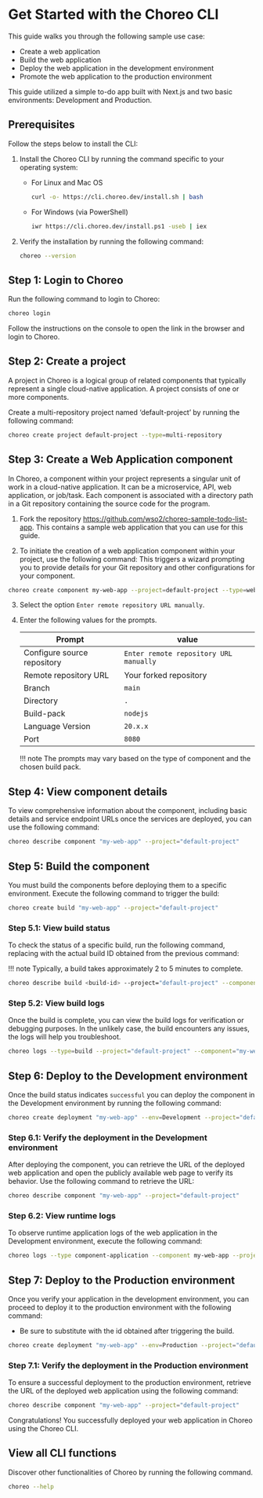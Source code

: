 # Get Started with the Choreo CLI 

This guide walks you through the following sample use case:

- Create a web application
- Build the web application
- Deploy the web application in the development environment
- Promote the web application to the production environment

This guide utilized a simple to-do app built with Next.js and two basic environments: Development and Production.

## Prerequisites

Follow the steps below to install the CLI:  

1. Install the Choreo CLI by running the command specific to your operating system:

    - For Linux and Mac OS
        ``` sh
        curl -o- https://cli.choreo.dev/install.sh | bash
        ```

    - For Windows (via PowerShell)
        ``` sh
        iwr https://cli.choreo.dev/install.ps1 -useb | iex
        ```

2. Verify the installation by running the following command:

    ``` sh
    choreo --version
    ```

## Step 1: Login to Choreo 

Run the following command to login to Choreo:  

``` bash
choreo login
```

Follow the instructions on the console to open the link in the browser and login to Choreo.

## Step 2: Create a project 

A project in Choreo is a logical group of related components that typically represent a single cloud-native application. A project consists of one or more components.

Create a multi-repository project named ‘default-project’ by running the following command:

``` sh
choreo create project default-project --type=multi-repository
```
## Step 3: Create a Web Application component

In Choreo, a component within your project represents a singular unit of work in a cloud-native application. It can be a microservice, API, web application, or job/task. Each component is associated with a directory path in a Git repository containing the source code for the program.

1. Fork the repository https://github.com/wso2/choreo-sample-todo-list-app. This contains a sample web application that you can use for this guide. 

2. To initiate the creation of a web application component within your project, use the following command:
This triggers a wizard prompting you to provide details for your Git repository and other configurations for your component.

``` sh
choreo create component my-web-app --project=default-project --type=webApp
```

3. Select the option `Enter remote repository URL manually`.
4. Enter the following values for the prompts.

    | Prompt                      | value                                  |
    |-----------------------------|----------------------------------------|
    | Configure source repository | `Enter remote repository URL manually` |
    | Remote repository URL       | Your forked repository                       |
    | Branch                      | `main`                                 |
    | Directory                   | `. `                                   |
    | Build-pack                  | `nodejs`                               |
    | Language Version            | `20.x.x`                               |
    | Port                        | `8080`                                 |
    
    !!! note
        The prompts may vary based on the type of component and the chosen build pack. 


## Step 4: View component details

To view comprehensive information about the component, including basic details and service endpoint URLs once the services are deployed, you can use the following command:

``` sh
choreo describe component "my-web-app" --project="default-project"
```

## Step 5: Build the component

You must build the components before deploying them to a specific environment. Execute the following command to trigger the build:

``` sh
choreo create build "my-web-app" --project="default-project"
```

### Step 5.1: View build status

To check the status of a specific build, run the following command, replacing <build-id> with the actual build ID obtained from the previous command:

!!! note 
    Typically, a build takes approximately 2 to 5 minutes to complete.

``` sh
choreo describe build <build-id> --project="default-project" --component="my-web-app"
```

### Step 5.2: View build logs

Once the build is complete, you can view the build logs for verification or debugging purposes. In the unlikely case, the build encounters any issues, the logs will help you troubleshoot.

``` sh
choreo logs --type=build --project="default-project" --component="my-web-app2" --deployment-track="main" --build-id=<build_id>
```

## Step 6: Deploy to the Development environment

Once the build status indicates `successful` you can deploy the component in the Development environment by running the following command:

``` sh
choreo create deployment "my-web-app" --env=Development --project="default-project" --build-id=<build-id>
```

### Step 6.1: Verify the deployment in the Development environment

After deploying the component,  you can retrieve the URL of the deployed web application and open the publicly available web page to verify its behavior. Use the following command to retrieve the URL:

``` bash
choreo describe component "my-web-app" --project="default-project"
```

### Step 6.2: View runtime logs

To observe runtime application logs of the web application in the Development environment, execute the following command:

``` sh
choreo logs --type component-application --component my-web-app --project default-project --env Development --follow
```

## Step 7: Deploy to the Production environment

Once you verify your application in the development environment, you can proceed to deploy it to the production environment with the following command: 

- Be sure to substitute <build-id> with the id obtained after triggering the build.

``` sh
choreo create deployment "my-web-app" --env=Production --project="default-project" --build-id=<build-id>
```

### Step 7.1: Verify the deployment in the Production environment

To ensure a successful deployment to the production environment, retrieve the URL of the deployed web application using the following command:

``` sh
choreo describe component "my-web-app" --project="default-project"
``` 

Congratulations! You successfully deployed your web application in Choreo using the Choreo CLI. 

## View all CLI functions

Discover other functionalities of Choreo by running the following command.

``` sh
choreo --help
```
